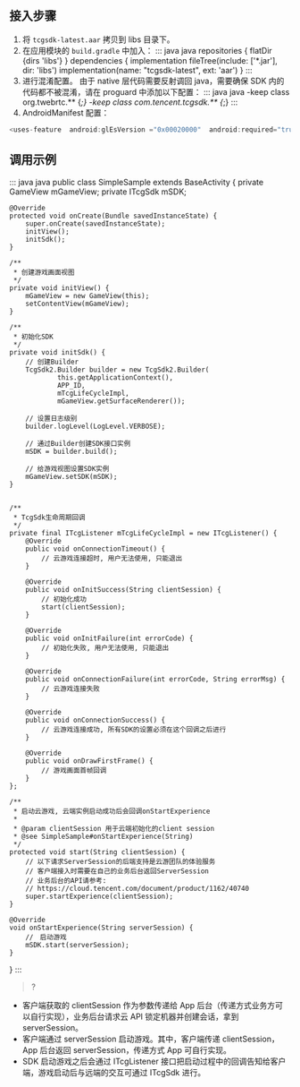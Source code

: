 ## 接入步骤
1. 将 `tcgsdk-latest.aar` 拷贝到 libs 目录下。
2. 在应用模块的 `build.gradle` 中加入：
   <dx-codeblock>
   ::: java java
   repositories {
     flatDir {dirs 'libs'}
   }
   dependencies {
     implementation fileTree(include: ['*.jar'], dir: 'libs')
     implementation(name: "tcgsdk-latest", ext: 'aar')
   }
   :::
   </dx-codeblock>
3. 进行混淆配置。
   由于 native 层代码需要反射调回 java，需要确保 SDK 内的代码都不被混淆，请在 proguard 中添加以下配置：
   <dx-codeblock>
   ::: java java
   -keep class org.twebrtc.** {*;}
   -keep class com.tencent.tcgsdk.** {*;}
   :::
   </dx-codeblock>
4. AndroidManifest 配置：
``` java
<uses-feature  android:glEsVersion ="0x00020000"  android:required="true" />
```

[](id:demo)
## 调用示例
<dx-codeblock>
::: java java
public class SimpleSample extends BaseActivity {
    private GameView mGameView;
    private ITcgSdk mSDK;

    @Override
    protected void onCreate(Bundle savedInstanceState) {
        super.onCreate(savedInstanceState);
        initView();
        initSdk();
    }

    /**
     * 创建游戏画面视图
     */
    private void initView() {
        mGameView = new GameView(this);
        setContentView(mGameView);
    }

    /**
     * 初始化SDK
     */
    private void initSdk() {
        // 创建Builder
        TcgSdk2.Builder builder = new TcgSdk2.Builder(
                this.getApplicationContext(),
                APP_ID,
                mTcgLifeCycleImpl,
                mGameView.getSurfaceRenderer());

        // 设置日志级别
        builder.logLevel(LogLevel.VERBOSE);

        // 通过Builder创建SDK接口实例
        mSDK = builder.build();

        // 给游戏视图设置SDK实例
        mGameView.setSDK(mSDK);
    }


    /**
     * TcgSdk生命周期回调
     */
    private final ITcgListener mTcgLifeCycleImpl = new ITcgListener() {
        @Override
        public void onConnectionTimeout() {
            // 云游戏连接超时, 用户无法使用, 只能退出
        }

        @Override
        public void onInitSuccess(String clientSession) {
            // 初始化成功
            start(clientSession);
        }

        @Override
        public void onInitFailure(int errorCode) {
            // 初始化失败, 用户无法使用, 只能退出
        }

        @Override
        public void onConnectionFailure(int errorCode, String errorMsg) {
            // 云游戏连接失败
        }

        @Override
        public void onConnectionSuccess() {
            // 云游戏连接成功, 所有SDK的设置必须在这个回调之后进行
        }

        @Override
        public void onDrawFirstFrame() {
            // 游戏画面首帧回调
        }
    };

    /**
     * 启动云游戏, 云端实例启动成功后会回调onStartExperience
     *
     * @param clientSession 用于云端初始化的client session
     * @see SimpleSample#onStartExperience(String)
     */
    protected void start(String clientSession) {
        // 以下请求ServerSession的后端支持是云游团队的体验服务
        // 客户端接入时需要在自己的业务后台返回ServerSession
        // 业务后台的API请参考:
        // https://cloud.tencent.com/document/product/1162/40740
        super.startExperience(clientSession);
    }

    @Override
    void onStartExperience(String serverSession) {
        //　启动游戏
        mSDK.start(serverSession);
    }
}
:::
</dx-codeblock>

>? 
- 客户端获取的 clientSession 作为参数传递给 App 后台（传递方式业务方可以自行实现），业务后台请求云 API 锁定机器并创建会话，拿到 serverSession。
- 客户端通过 serverSession 启动游戏。其中，客户端传递 clientSession，App 后台返回 serverSession，传递方式 App 可自行实现。
- SDK 启动游戏之后会通过 ITcgListener 接口把启动过程中的回调告知给客户端，游戏启动后与远端的交互可通过 ITcgSdk 进行。
